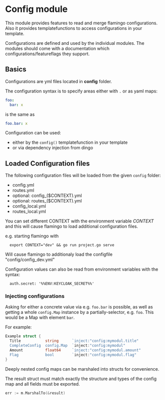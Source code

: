 # Config module

This module provides features to read and merge flamingo configurations.
Also it provides templatefunctions to access configurations in your template.

Configurations are defined and used by the individual modules. 
The modules should come with a documentation which configurations/featureflags they support.


## Basics
Configurations are yml files located in **config** folder.

The configuration syntax is to specify areas either with `.` or as yaml maps:

```yaml
foo:
  bar: x
```

is the same as

```yaml
foo.bar: x
```

Configuration can be used:

* either by the `config()` templatefunction in your template
* or via dependency injection from dingo

## Loaded Configuration files
The following configuration files will be loaded from the given `config` folder:

* config.yml
* routes.yml
* optional: config_($CONTEXT).yml
* optional: routes_($CONTEXT).yml
* config_local.yml
* routes_local.yml

You can set different CONTEXT with the environment variable *CONTEXT* and this will cause flamingo to load additional configuration files.

e.g. starting flamingo with
```
  export CONTEXT="dev" && go run project.go serve
```
Will cause flamingo to additionaly load the configfile "config/config_dev.yml"


Configuration values can also be read from environment variables with the syntax:

```
  auth.secret: '%%ENV:KEYCLOAK_SECRET%%'
```


### Injecting configurations
Asking for either a concrete value via e.g. `foo.bar` is possible, as well as getting a whole `config.Map` instance by a partially-selector, e.g. `foo`.
This would be a Map with element `bar`.

For example:
```go
Example struct {
  Title           string      `inject:"config:mymodul.title"
  CompleteConfig  config.Map  `inject:"config:mymodul"
  Amount          float64     `inject:"config:mymodul.amount"
  Flag            bool        `inject:"config:mymodul.flag"
}
```

Deeply nested config maps can be marshaled into structs for convenience.

The result struct must match exactly the structure and types of the config map and all fields must be exported.

```go
err := m.MarshalTo(&result)
```
